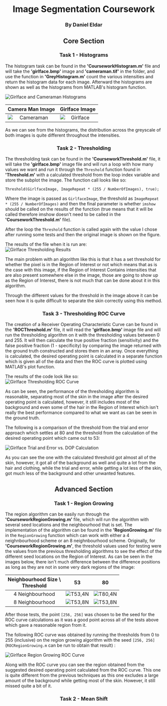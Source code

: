 <style>
h1, h2, h3, h4, h5 { text-align: center; }
img { display: block; margin: auto; }
</style>
# Image Segmentation Coursework
### By Daniel Eldar

## Core Section
### Task 1 - Histograms
The histogram task can be found in the **'CourseworkHistogram.m'** file and will take the **'girlface.bmp'** image and **'cameraman.tif'** in the folder, and use the function in **'GreyHistogram.m'** count the various intensities and return the histogram data for each image.
Afterward the histograms are shown as well as the histograms from MATLAB's histogram function.

![Girlface and Cameraman Histograms](Images/CourseworkHistogram.png)

 Camera Man Image | Girlface Image
:---------------------------------: | :--------------------------------:
![Cameraman](Images/Cameraman.png) | ![Girlface](Images/Girlface.png)

As we can see from the histograms, the distribution across the greyscale of both images is quite different throughout the intensities.

### Task 2 - Thresholding
The thresholding task can be found in the **'CourseworkThreshold.m'** file, it will take the **'girlface.bmp'** image file and will run a loop with how many values we want and run it through the `Threshold` function found in **'Threshold.m'** with a calculated threshold from the loop index variable and store the subplot the image. The function call looks like so:

`Threshold(GirlfaceImage, ImageRepeat * (255 / NumberOfImages), true);`

Where the image is passed as `GirlfaceImage`, the threshold as `ImageRepeat * (255 / NumberOfImages)` and then the final parameter is whether `imshow` should be called on the results of the function (true means that it will be called therefore imshow doesn't need to be called in the **'CourseworkThreshold.m'** file).

After the loop the `Threshold` function is called again with the value I chose after running some tests and then the original image is shown on the figure.

The results of the file when it is run are:
![Girlface Thresholding Results](Images/ThresholdsRepresentation.png)

The main problem with an algorithm like this is that it has a set threshold for whether the pixel is in the Region of Interest or not which means that as is the case with this image, if the Region of Interest Contains intensities that are also present somewhere else in the image, those are going to show up as the Region of Interest, there is not much that can be done about it in this algorithm.

Through the different values for the threshold in the image above it can be seen how it is quite difficult to separate the skin correctly using this method.

### Task 3 - Thresholding ROC Curve
The creation of a Receiver Operating Characteristic Curve can be found in the **'ROCThreshold.m'** file, it will read the **'girlface.bmp'** image file and will run the thresholding algorithm on it with the thresholding values between 0 and 255. It will then calculate the true positive fraction (sensitivity) and the false positive fraction (1 - specificity) by comparing the image returned with the ground truth constructed and stores them in an array. Once everything is calculated, the desired operating point is calculated in a separate function which is given all of the data and then the ROC curve is plotted using MATLAB's plot function.

The results of the code look like so:
![Girlface Thresholding ROC Curve](Images/ThresholdingROCCurve.png)

As can be seen, the performance of the thresholding algorithm is reasonable, separating most of the skin in the image after the desired operating point is calculated, however, it still includes most of the background and even some of the hair in the Region of Interest which isn't really the best performance compared to what we want as can be seen in the ground truth.

The following is a comparison of the threshold from the trial and error approach which settles at 80 and the threshold from the calculation of the desired operating point which came out to 53:

![Girlface Trial and Error vs. DOP Calculation](Images/GirlfaceThresholdComparison.png)

As you can see the one with the calculated threshold got almost all of the skin, however, it got all of the background as well and quite a lot from the hair and clothing, while the trial and error, while getting a lot less of the skin, got much less of the background and other unwanted features.


## Advanced Section
### Task 1 - Region Growing
The region algorithm can be easily run through the **'CourseworkRegionGrowing.m'** file, which will run the algorithm with several seed locations and the neighbourhood that is set. The implementation of the algorithm can be found in the **'RegionGrowing.m'** file in the `RegionGrowing` function which can work with either a 4 neighnbourhood scheme or an 8 neighnbourhood scheme. Originally, for **'CourseworkRegionGrowing.m'**, the threshold values used for testing were the values from the previous thresholding algorithms to see the effect of the different seed locations on the Region of Interest. As can be seen in the images below, there isn't much difference between the difference positions as long as they are not in some very dark regions of the image:

| Neighbourhood Size  \ <br>Threshold | 53  |  80|
|:-------------------------------:|:---:|:--:|
|   4 Neighbourhood  | ![T53,4N](Images/Girlface4Neighbourhood53Threshold.png)        |  ![T80,4N](Images/Girlface4Neighbourhood80Threshold.png)    |
|   8 Neighbourhood  |  ![T53,8N](Images/Girlface8Neighbourhood53Threshold.png)      |  ![T53,8N](Images/Girlface8Neighbourhood80Threshold.png)    |

After those tests, the point `[256, 256]` was chosen to be the seed for the ROC curve calculations as it was a good point across all of the tests above which gave a reasonable region from it.

The following ROC curve was obtained by running the thresholds from 0 to 255 (inclusive) on the region growing algorithm with the seed `[256, 256]` (`ROCRegionGrowing.m` can be run to obtain that result) :

![Girlface Region Growing ROC Curve](Images/RegionGrowingROCCurve.png)

Along with the ROC curve you can see the region obtained from the suggested desired operating point calculated from the ROC curve. This one is quite different from the previous techniques as this one excludes a large amount of the background while getting most of the skin. However, it still missed quite a bit of it.

### Task 2 - Mean Shift
